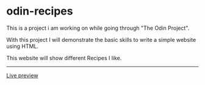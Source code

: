 # odin-recipes
This is a project i am working on while going through "The Odin Project".

With this project I will demonstrate the basic skills to write a simple website using HTML.

This website will show different Recipes I like.

---
[Live preview](https://imbajanox.github.io/odin-recipes/)